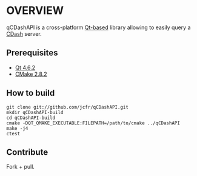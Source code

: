 # OVERVIEW

qCDashAPI is a cross-platform [Qt-based](http://doc.qt.nokia.com/4.7/qt4-7-intro.html) library allowing to easily query a [CDash](http://www.cdash.org) server.

## Prerequisites

 * [Qt 4.6.2](http://qt.nokia.com/downloads)
 * [CMake 2.8.2](http://www.cmake.org)

## How to build

    git clone git://github.com/jcfr/qCDashAPI.git
    mkdir qCDashAPI-build
    cd qCDashAPI-build
    cmake -DQT_QMAKE_EXECUTABLE:FILEPATH=/path/to/cmake ../qCDashAPI
    make -j4
    ctest

## Contribute
Fork + pull.

